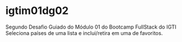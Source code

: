 # igtim01dg02
Segundo Desafio Guiado do Módulo 01 do Bootcamp FullStack do IGTI
Seleciona países de uma lista e inclui/retira em uma de favoritos.

